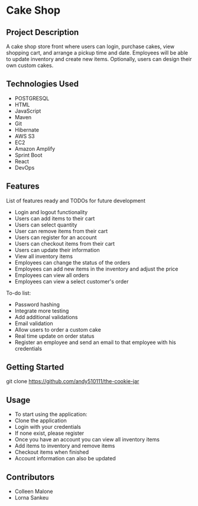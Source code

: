 # Cake Shop

## Project Description

A cake shop store front where users can login, purchase cakes, view shopping cart, and arrange a pickup time and date. Employees will be able to update inventory and create new items. Optionally, users can design their own custom cakes.

## Technologies Used

* POSTGRESQL
* HTML
* JavaScript
* Maven
* Git
* Hibernate
* AWS S3
* EC2
* Amazon Amplify
* Sprint Boot 
* React
* DevOps

## Features

List of features ready and TODOs for future development
* Login and logout functionality
* Users can add items to their cart
* Users can select quantity
* User can remove items from their cart
* Users can register for an account
* Users can checkout items from their cart
* Users can update their information
* View all inventory items
* Employees can change the status of the orders
* Employees can add new items in the inventory and adjust the price
* Employees can view all orders
* Employees can view a select customer's order

To-do list:
* Password hashing
* Integrate more testing
* Add additional validations
* Email validation
* Allow users to order a custom cake
* Real time update on order status
* Register an employee and send an email to that employee with his credentials

## Getting Started
   
git clone https://github.com/andy510111/the-cookie-jar

## Usage

* To start using the application:
* Clone the application
* Login with your credentials
* If none exist, please register
* Once you have an account you can view all inventory items
* Add items to inventory and remove items
* Checkout items when finished
* Account information can also be updated

## Contributors
* Colleen Malone
* Lorna Sankeu
